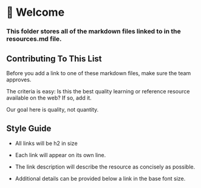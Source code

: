 # 👋 Welcome

### This folder stores all of the markdown files linked to in the resources.md file.

## Contributing To This List

Before you add a link to one of these markdown files, make sure the team approves. 

The criteria is easy: Is this the best quality learning or reference resource available on the web? If so, add it.

Our goal here is quality, not quantity.

## Style Guide
- All links will be h2 in size 

- Each link will appear on its own line.

- The link description will describe the resource as concisely as possible.

- Additional details can be provided below a link in the base font size.
